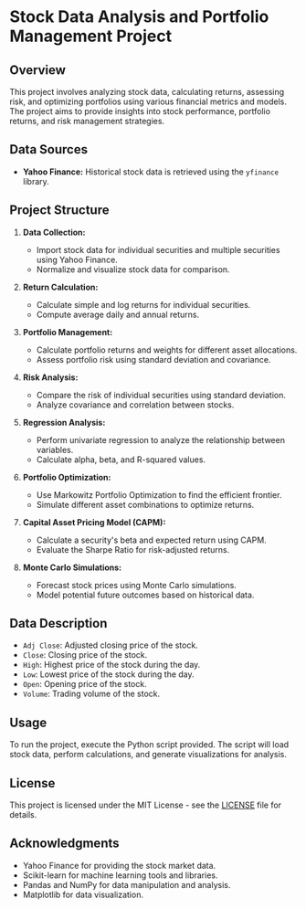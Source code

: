 # Stock Data Analysis and Portfolio Management Project

## Overview

This project involves analyzing stock data, calculating returns, assessing risk, and optimizing portfolios using various financial metrics and models. The project aims to provide insights into stock performance, portfolio returns, and risk management strategies.

## Data Sources

- **Yahoo Finance:** Historical stock data is retrieved using the `yfinance` library.

## Project Structure

1. **Data Collection:**
   - Import stock data for individual securities and multiple securities using Yahoo Finance.
   - Normalize and visualize stock data for comparison.

2. **Return Calculation:**
   - Calculate simple and log returns for individual securities.
   - Compute average daily and annual returns.

3. **Portfolio Management:**
   - Calculate portfolio returns and weights for different asset allocations.
   - Assess portfolio risk using standard deviation and covariance.

4. **Risk Analysis:**
   - Compare the risk of individual securities using standard deviation.
   - Analyze covariance and correlation between stocks.

5. **Regression Analysis:**
   - Perform univariate regression to analyze the relationship between variables.
   - Calculate alpha, beta, and R-squared values.

6. **Portfolio Optimization:**
   - Use Markowitz Portfolio Optimization to find the efficient frontier.
   - Simulate different asset combinations to optimize returns.

7. **Capital Asset Pricing Model (CAPM):**
   - Calculate a security's beta and expected return using CAPM.
   - Evaluate the Sharpe Ratio for risk-adjusted returns.

8. **Monte Carlo Simulations:**
   - Forecast stock prices using Monte Carlo simulations.
   - Model potential future outcomes based on historical data.

## Data Description

- `Adj Close`: Adjusted closing price of the stock.
- `Close`: Closing price of the stock.
- `High`: Highest price of the stock during the day.
- `Low`: Lowest price of the stock during the day.
- `Open`: Opening price of the stock.
- `Volume`: Trading volume of the stock.

## Usage

To run the project, execute the Python script provided. The script will load stock data, perform calculations, and generate visualizations for analysis.

## License

This project is licensed under the MIT License - see the [LICENSE](LICENSE) file for details.

## Acknowledgments

- Yahoo Finance for providing the stock market data.
- Scikit-learn for machine learning tools and libraries.
- Pandas and NumPy for data manipulation and analysis.
- Matplotlib for data visualization.
